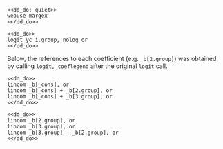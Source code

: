~~~~
<<dd_do: quiet>>
webuse margex
<</dd_do>>
~~~~

~~~~
<<dd_do>>
logit yc i.group, nolog or
<</dd_do>>
~~~~

Below, the references to each coefficient (e.g. `_b[2.group]`) was obtained by calling `logit, coeflegend` after the original `logit` call.

~~~~
<<dd_do>>
lincom _b[_cons], or
lincom _b[_cons] + _b[2.group], or
lincom _b[_cons] + _b[3.group], or
<</dd_do>>
~~~~

~~~~
<<dd_do>>
lincom _b[2.group], or
lincom _b[3.group], or
lincom _b[3.group] - _b[2.group], or
<</dd_do>>
~~~~
